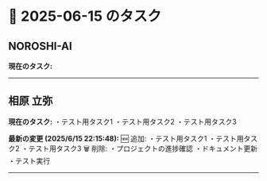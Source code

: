 # 📅 2025-06-15 のタスク

## NOROSHI-AI

**現在のタスク:**

---

## 相原 立弥

**現在のタスク:**
・テスト用タスク1
・テスト用タスク2
・テスト用タスク3

**最新の変更 (2025/6/15 22:15:48):**
🆕 追加:
・テスト用タスク1
・テスト用タスク2
・テスト用タスク3
🗑️ 削除:
・プロジェクトの進捗確認
・ドキュメント更新
・テスト実行

---

